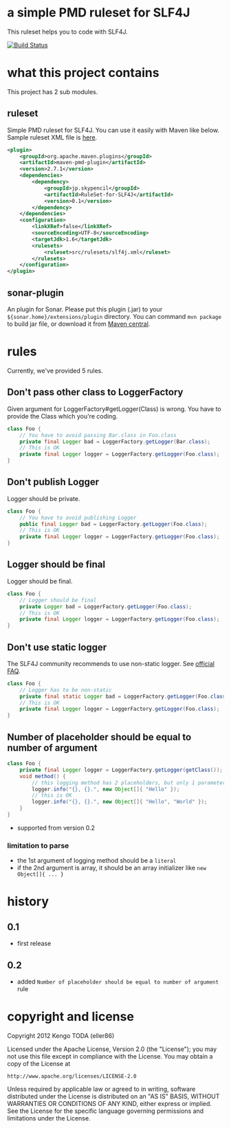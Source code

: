 # a simple PMD ruleset for SLF4J
This ruleset helps you to code with SLF4J.

[![Build Status](https://secure.travis-ci.org/eller86/ruleset-for-SLF4J.png?branch=master)](http://travis-ci.org/eller86/ruleset-for-SLF4J)

# what this project contains
This project has 2 sub modules.

## ruleset
Simple PMD ruleset for SLF4J. You can use it easily with Maven like below.
Sample ruleset XML file is [here](https://raw.github.com/eller86/ruleset-for-SLF4J/master/ruleset/src/main/resources/slf4j.xml).

```xml
<plugin>
	<groupId>org.apache.maven.plugins</groupId>
	<artifactId>maven-pmd-plugin</artifactId>
	<version>2.7.1</version>
	<dependencies>
		<dependency>
			<groupId>jp.skypencil</groupId>
			<artifactId>RuleSet-for-SLF4J</artifactId>
			<version>0.1</version>
		</dependency>
	</dependencies>
	<configuration>
		<linkXRef>false</linkXRef>
		<sourceEncoding>UTF-8</sourceEncoding>
		<targetJdk>1.6</targetJdk>
		<rulesets>
			<ruleset>src/rulesets/slf4j.xml</ruleset>
		</rulesets>
	</configuration>
</plugin>
```

## sonar-plugin
An plugin for Sonar.
Please put this plugin (.jar) to your `${sonar.home}/extensions/plugin` directory.
You can command `mvn package` to build jar file, or download it from [Maven central](http://central.maven.org/maven2/jp/skypencil/sonar-pmd-for-SLF4J-plugin/).

# rules
Currently, we've provided 5 rules.

## Don't pass other class to LoggerFactory
Given argument for LoggerFactory#getLogger(Class) is wrong. You have to provide the Class which you're coding.
```java
class Foo {
    // You have to avoid passing Bar.class in Foo.class
    private final Logger bad = LoggerFactory.getLogger(Bar.class);
    // This is OK
    private final Logger logger = LoggerFactory.getLogger(Foo.class);
}
```

## Don't publish Logger
Logger should be private.

```java
class Foo {
    // You have to avoid publishing Logger
    public final Logger bad = LoggerFactory.getLogger(Foo.class);
    // This is OK
    private final Logger logger = LoggerFactory.getLogger(Foo.class);
}
```

## Logger should be final
Logger should be final.

```java
class Foo {
    // Logger should be final
    private Logger bad = LoggerFactory.getLogger(Foo.class);
    // This is OK
    private final Logger logger = LoggerFactory.getLogger(Foo.class);
}
```

## Don't use static logger
The SLF4J community recommends to use non-static logger. See [official FAQ](http://www.slf4j.org/faq.html#declared_static).

```java
class Foo {
    // Logger has to be non-static
    private final static Logger bad = LoggerFactory.getLogger(Foo.class);
    // This is OK
    private final Logger logger = LoggerFactory.getLogger(Foo.class);
}
```

## Number of placeholder should be equal to number of argument

```java
class Foo {
    private final Logger logger = LoggerFactory.getLogger(getClass());
    void method() {
        // this logging method has 2 placeholders, but only 1 parameter
        logger.info("{}, {}.", new Object[]{ "Hello" });
        // this is OK
        logger.info("{}, {}.", new Object[]{ "Hello", "World" });
    }
}
```

- supported from version 0.2

### limitation to parse
- the 1st argument of logging method should be a `literal`
- if the 2nd argument is array, it should be an array initializer like `new Object[]{ ... }`

# history
## 0.1
- first release

## 0.2
- added `Number of placeholder should be equal to number of argument` rule


# copyright and license
Copyright 2012 Kengo TODA (eller86)

Licensed under the Apache License, Version 2.0 (the "License");
you may not use this file except in compliance with the License.
You may obtain a copy of the License at

    http://www.apache.org/licenses/LICENSE-2.0

Unless required by applicable law or agreed to in writing, software
distributed under the License is distributed on an "AS IS" BASIS,
WITHOUT WARRANTIES OR CONDITIONS OF ANY KIND, either express or implied.
See the License for the specific language governing permissions and
limitations under the License.
